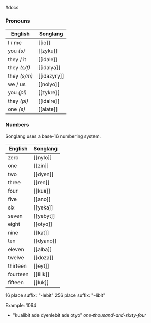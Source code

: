 #docs 

### Pronouns
English|Songlang
--|--
I / me| [[io]]
you *(s)*| [[zyku]]
they / it| [[idale]]
they *(s/f)*|[[idalya]]
they *(s/m)*|[[idazyry]]
we / us| [[nolyo]]
you *(pl)*| [[zykre]]
they *(pl)*| [[idalre]]
one *(s)*|[[alate]]

### Numbers
Songlang uses a base-16 numbering system.

English|Songlang
--|--
zero|[[nylo]]
one|[[zin]]
two|[[dyen]]
three|[[ren]]
four|[[kua]]
five|[[ano]]
six|[[yeka]]
seven|[[yebyt]]
eight|[[otyo]]
nine|[[kat]]
ten|[[dyano]]
eleven|[[alba]]
twelve|[[doza]]
thirteen|[[eyt]]
fourteen|[[lilik]]
fifteen|[[luk]]

16 place suffix: "-lebit"
256 place suffix: "-libit"

Example: 1064
- "kualibit ade dyenlebit ade otyo"
  *one-thousand-and-sixty-four*